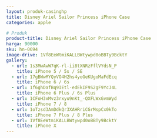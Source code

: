 ```yaml
---
layout: produk-casinghp
title: Disney Ariel Sailor Princess iPhone Case
categories: apple

# Produk
product-title: Disney Ariel Sailor Princess iPhone Case
harga: 90000
sku: hn-0694
image-drive: 1Vf8EeWtmiKALLBWtywpd0oBBTy9BcktY
gallery:
  - url: 1s3MwAwW7qK-rl-ii8tXNRzFflVYdsN_P
    title: iPhone 5 / 5s / SE
  - url: 17gBWwMYQyVO4H2hs4yoGeKUgoMaFdEcq
    title: iPhone 6 / 6s
  - url: 1f6ghDafBq9IEtl-edEkIF9S2gF9YcJ4L
    title: iPhone 6 Plus / 6s Plus
  - url: 1CFoH3xMvz3rxyu9nKt_-QXFLWxGvmWyd
    title: iPhone 7 / 8
  - url: 1oTzsd3AmDdkQr3XAHRriCGrMspCx0kTo
    title: iPhone 7 Plus / 8 Plus
  - url: 1Vf8EeWtmiKALLBWtywpd0oBBTy9BcktY
    title: iPhone X
---
```

